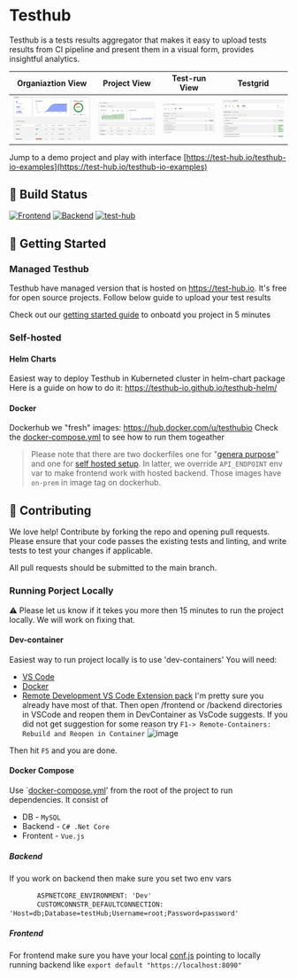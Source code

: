 # Testhub

Testhub is a tests results aggregator that makes it easy to upload tests results from CI pipeline and present them in a visual form, provides insightful analytics.

|Organiaztion View | Project View | Test-run View | Testgrid |
|-|-|-|-|
|![Organiaztion](docs/images/screenshot1.png) | ![Project](docs/images/screenshot2.png) |![Test-run](docs/images/screenshot3.png)| ![Testgrid](docs/images/screenshot4.png)

Jump to a demo project and play with interface [https://test-hub.io/testhub-io-examples](https://test-hub.io/testhub-io-examples) 



## 👷 Build Status

[![Frontend](https://github.com/testhub-io/testhub/actions/workflows/frontend.yml/badge.svg)](https://github.com/testhub-io/testhub/actions/workflows/frontend.yml)
[![Backend](https://github.com/testhub-io/testhub/actions/workflows/backend.yml/badge.svg)](https://github.com/testhub-io/testhub/actions/workflows/backend.yml)
[![test-hub](https://api.test-hub.io/api/test-hub/projects/testhub-api/badge.svg?branch=master)](https://test-hub.io/test-hub/projects/testhub-api/runs)&nbsp;


## 🚀 Getting Started

### Managed Testhub 
Testhub have managed version that is hosted on https://test-hub.io. It's free for open source projects. Follow below guide to upload your test results

Check out our [getting started guide](https://testhub-io.github.io/testhub/docs/) to onboatd you project in 5 minutes 

### Self-hosted

#### Helm Charts 
Easiest way to deploy Testhub in Kuberneted cluster in helm-chart package
Here is a guide on how to do it: https://testhub-io.github.io/testhub-helm/

#### Docker 
Dockerhub we "fresh" images: https://hub.docker.com/u/testhubio
Check the [docker-compose.yml](/docker-compose.yaml) to see how to run them togeather 
> Please note that there are two dockerfiles one for "[genera purpose](/frontend/Dockerfile)" and one for [self hosted setup](/frontend/Dockerfile-on-prem.dockerfile). In latter, we override `API_ENDPOINT` env var to make frontend work with hosted backend. Those images have `on-prem` in image tag on dockerhub.

## 👏 Contributing
We love help! Contribute by forking the repo and opening pull requests. Please ensure that your code passes the existing tests and linting, and write tests to test your changes if applicable.

All pull requests should be submitted to the main branch.

### Running Porject Locally
:warning: Please let us know if it tekes you more then 15 minutes to run the project locally. We will work on fixing that. 

#### Dev-container 
Easiest way to run project locally is to use 'dev-containers'
You will need:
-  [VS Code](https://code.visualstudio.com/)
-  [Docker](https://www.docker.com/products/docker-desktop)
-  [Remote Development VS Code Extension pack](https://marketplace.visualstudio.com/items?itemName=ms-vscode-remote.vscode-remote-extensionpack)
I'm pretty sure you already have most of that. 
Then open /frontend or /backend directories in VSCode and reopen them in DevContainer as VsCode suggests. If you did not get suggestion for some reason try `F1-> Remote-Containers: Rebuild and Reopen in Container`
![image](https://user-images.githubusercontent.com/154290/149673225-dbae4680-06b7-4219-ae9e-5f2e6b4ae342.png)

Then hit `F5` and you are done.

#### Docker Compose 

Use `[docker-compose.yml](/docker-compose.yml)' from the root of the project to run dependencies. It consist of 
- DB - `MySQL`
- Backend - `C# .Net Core`
- Frontent - `Vue.js` 

##### Backend
If you work on backend then make sure you set two env vars
```
       ASPNETCORE_ENVIRONMENT: 'Dev'
       CUSTOMCONNSTR_DEFAULTCONNECTION: 'Host=db;Database=testHub;Username=root;Password=password'
```

##### Frontend
For frontend make sure you have your local [conf.js](/frontend/conf.js) pointing to locally running backend like `export default "https://localhost:8090"`
